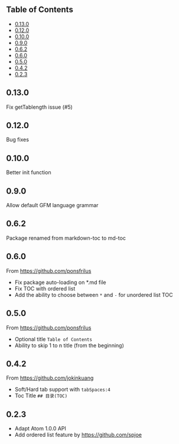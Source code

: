 <!-- TOC titleSize:2 tabSpaces:2 depthFrom:1 depthTo:6 withLinks:1 updateOnSave:1 orderedList:0 skip:0 title:1 charForUnorderedList:* -->
## Table of Contents
* [0.13.0](#0130)
* [0.12.0](#0120)
* [0.10.0](#0100)
* [0.9.0](#090)
* [0.6.2](#062)
* [0.6.0](#060)
* [0.5.0](#050)
* [0.4.2](#042)
* [0.2.3](#023)
<!-- /TOC -->

## 0.13.0
Fix getTablength issue (#5)

## 0.12.0
Bug fixes

## 0.10.0
Better init function

## 0.9.0
Allow default GFM language grammar

## 0.6.2
Package renamed from markdown-toc to md-toc

## 0.6.0
From https://github.com/ponsfrilus
* Fix package auto-loading on *.md file
* Fix TOC with ordered list
* Add the ability to choose between `*` and `-` for unordered list TOC

## 0.5.0
From https://github.com/ponsfrilus
* Optional title `Table of Contents`
* Ability to skip 1 to n title (from the beginning)

## 0.4.2
From https://github.com/jokinkuang
* Soft/Hard tab support with `tabSpaces:4`
* Toc Title `## 目录(TOC)`

## 0.2.3
* Adapt Atom 1.0.0 API
* Add ordered list feature by https://github.com/spjoe
